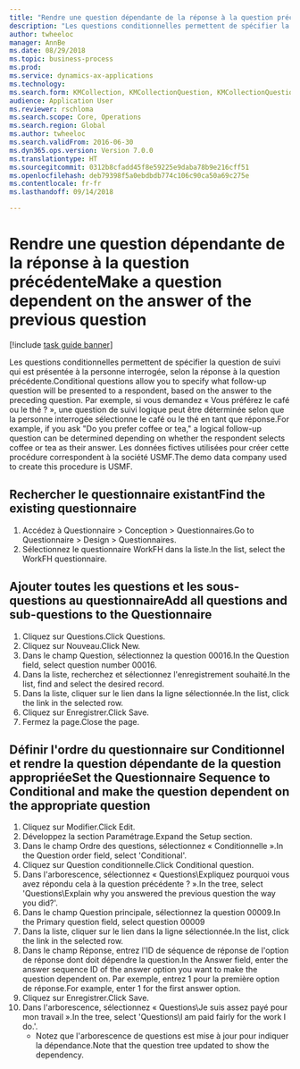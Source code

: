 ```yaml
--- 
title: "Rendre une question dépendante de la réponse à la question précédente"
description: "Les questions conditionnelles permettent de spécifier la question de suivi qui est présentée à la personne interrogée, selon la réponse à la question précédente."
author: twheeloc
manager: AnnBe
ms.date: 08/29/2018
ms.topic: business-process
ms.prod: 
ms.service: dynamics-ax-applications
ms.technology: 
ms.search.form: KMCollection, KMCollectionQuestion, KMCollectionQuestionTree
audience: Application User
ms.reviewer: rschloma
ms.search.scope: Core, Operations
ms.search.region: Global
ms.author: twheeloc
ms.search.validFrom: 2016-06-30
ms.dyn365.ops.version: Version 7.0.0
ms.translationtype: HT
ms.sourcegitcommit: 0312b8cfadd45f8e59225e9daba78b9e216cff51
ms.openlocfilehash: deb79398f5a0ebdbdb774c106c90ca50a69c275e
ms.contentlocale: fr-fr
ms.lasthandoff: 09/14/2018

---
```

# <a name="make-a-question-dependent-on-the-answer-of-the-previous-question"></a><span data-ttu-id="c2573-103">Rendre une question dépendante de la réponse à la question précédente</span><span class="sxs-lookup"><span data-stu-id="c2573-103">Make a question dependent on the answer of the previous question</span></span>

[!include [task guide banner](../../includes/task-guide-banner.md)]

<span data-ttu-id="c2573-104">Les questions conditionnelles permettent de spécifier la question de suivi qui est présentée à la personne interrogée, selon la réponse à la question précédente.</span><span class="sxs-lookup"><span data-stu-id="c2573-104">Conditional questions allow you to specify what follow-up question will be presented to a respondent, based on the answer to the preceding question.</span></span> <span data-ttu-id="c2573-105">Par exemple, si vous demandez « Vous préférez le café ou le thé ? », une question de suivi logique peut être déterminée selon que la personne interrogée sélectionne le café ou le thé en tant que réponse.</span><span class="sxs-lookup"><span data-stu-id="c2573-105">For example, if you ask "Do you prefer coffee or tea," a logical follow-up question can be determined depending on whether the respondent selects coffee or tea as their answer.</span></span> <span data-ttu-id="c2573-106">Les données fictives utilisées pour créer cette procédure correspondent à la société USMF.</span><span class="sxs-lookup"><span data-stu-id="c2573-106">The demo data company used to create this procedure is USMF.</span></span>


## <a name="find-the-existing-questionnaire"></a><span data-ttu-id="c2573-107">Rechercher le questionnaire existant</span><span class="sxs-lookup"><span data-stu-id="c2573-107">Find the existing questionnaire</span></span>
1. <span data-ttu-id="c2573-108">Accédez à Questionnaire > Conception > Questionnaires.</span><span class="sxs-lookup"><span data-stu-id="c2573-108">Go to Questionnaire > Design > Questionnaires.</span></span>
2. <span data-ttu-id="c2573-109">Sélectionnez le questionnaire WorkFH dans la liste.</span><span class="sxs-lookup"><span data-stu-id="c2573-109">In the list, select the WorkFH questionnaire.</span></span>

## <a name="add-all-questions-and-sub-questions-to-the-questionnaire"></a><span data-ttu-id="c2573-110">Ajouter toutes les questions et les sous-questions au questionnaire</span><span class="sxs-lookup"><span data-stu-id="c2573-110">Add all questions and sub-questions to the Questionnaire</span></span>
1. <span data-ttu-id="c2573-111">Cliquez sur Questions.</span><span class="sxs-lookup"><span data-stu-id="c2573-111">Click Questions.</span></span>
2. <span data-ttu-id="c2573-112">Cliquez sur Nouveau.</span><span class="sxs-lookup"><span data-stu-id="c2573-112">Click New.</span></span>
3. <span data-ttu-id="c2573-113">Dans le champ Question, sélectionnez la question 00016.</span><span class="sxs-lookup"><span data-stu-id="c2573-113">In the Question field, select question number 00016.</span></span>
4. <span data-ttu-id="c2573-114">Dans la liste, recherchez et sélectionnez l'enregistrement souhaité.</span><span class="sxs-lookup"><span data-stu-id="c2573-114">In the list, find and select the desired record.</span></span>
5. <span data-ttu-id="c2573-115">Dans la liste, cliquer sur le lien dans la ligne sélectionnée.</span><span class="sxs-lookup"><span data-stu-id="c2573-115">In the list, click the link in the selected row.</span></span>
6. <span data-ttu-id="c2573-116">Cliquez sur Enregistrer.</span><span class="sxs-lookup"><span data-stu-id="c2573-116">Click Save.</span></span>
7. <span data-ttu-id="c2573-117">Fermez la page.</span><span class="sxs-lookup"><span data-stu-id="c2573-117">Close the page.</span></span>

## <a name="set-the-questionnaire-sequence-to-conditional-and-make-the-question-dependent-on-the-appropriate-question"></a><span data-ttu-id="c2573-118">Définir l'ordre du questionnaire sur Conditionnel et rendre la question dépendante de la question appropriée</span><span class="sxs-lookup"><span data-stu-id="c2573-118">Set the Questionnaire Sequence to Conditional and make the question dependent on the appropriate question</span></span>
1. <span data-ttu-id="c2573-119">Cliquez sur Modifier.</span><span class="sxs-lookup"><span data-stu-id="c2573-119">Click Edit.</span></span>
2. <span data-ttu-id="c2573-120">Développez la section Paramétrage.</span><span class="sxs-lookup"><span data-stu-id="c2573-120">Expand the Setup section.</span></span>
3. <span data-ttu-id="c2573-121">Dans le champ Ordre des questions, sélectionnez « Conditionnelle ».</span><span class="sxs-lookup"><span data-stu-id="c2573-121">In the Question order field, select 'Conditional'.</span></span>
4. <span data-ttu-id="c2573-122">Cliquez sur Question conditionnelle.</span><span class="sxs-lookup"><span data-stu-id="c2573-122">Click Conditional question.</span></span>
5. <span data-ttu-id="c2573-123">Dans l'arborescence, sélectionnez « Questions\Expliquez pourquoi vous avez répondu cela à la question précédente ? ».</span><span class="sxs-lookup"><span data-stu-id="c2573-123">In the tree, select 'Questions\Explain why you answered the previous question the way you did?'.</span></span>
6. <span data-ttu-id="c2573-124">Dans le champ Question principale, sélectionnez la question 00009.</span><span class="sxs-lookup"><span data-stu-id="c2573-124">In the Primary question field, select question 00009</span></span>
7. <span data-ttu-id="c2573-125">Dans la liste, cliquer sur le lien dans la ligne sélectionnée.</span><span class="sxs-lookup"><span data-stu-id="c2573-125">In the list, click the link in the selected row.</span></span>
8. <span data-ttu-id="c2573-126">Dans le champ Réponse, entrez l'ID de séquence de réponse de l'option de réponse dont doit dépendre la question.</span><span class="sxs-lookup"><span data-stu-id="c2573-126">In the Answer field, enter the answer sequence ID of the answer option you want to make the question dependent on.</span></span> <span data-ttu-id="c2573-127">Par exemple, entrez 1 pour la première option de réponse.</span><span class="sxs-lookup"><span data-stu-id="c2573-127">For example, enter 1 for the first answer option.</span></span>
9. <span data-ttu-id="c2573-128">Cliquez sur Enregistrer.</span><span class="sxs-lookup"><span data-stu-id="c2573-128">Click Save.</span></span>
10. <span data-ttu-id="c2573-129">Dans l'arborescence, sélectionnez « Questions\Je suis assez payé pour mon travail ».</span><span class="sxs-lookup"><span data-stu-id="c2573-129">In the tree, select 'Questions\I am paid fairly for the work I do.'.</span></span>
    * <span data-ttu-id="c2573-130">Notez que l'arborescence de questions est mise à jour pour indiquer la dépendance.</span><span class="sxs-lookup"><span data-stu-id="c2573-130">Note that the question tree updated to show the dependency.</span></span>  



